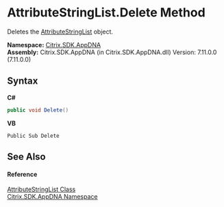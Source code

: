 # AttributeStringList.Delete Method 
 

Deletes the <a href="e2dc937e-f4d2-0822-0847-944b7fb4f6f9">AttributeStringList</a> object.

**Namespace:**&nbsp;[Citrix.SDK.AppDNA](index.md)<br />**Assembly:**&nbsp;Citrix.SDK.AppDNA (in Citrix.SDK.AppDNA.dll) Version: 7.11.0.0 (7.11.0.0)

## Syntax

**C#**
```csharp
public void Delete()
```

**VB**
```vbnet
Public Sub Delete
```


## See Also


#### Reference
<a href="e2dc937e-f4d2-0822-0847-944b7fb4f6f9">AttributeStringList Class</a><br /><a href="fe2d265b-410b-8b11-1eb4-a790e0b062bf">Citrix.SDK.AppDNA Namespace</a><br />